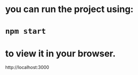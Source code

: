 # you can run the project using:

# `npm start`

# to view it in your browser.

http://localhost:3000

